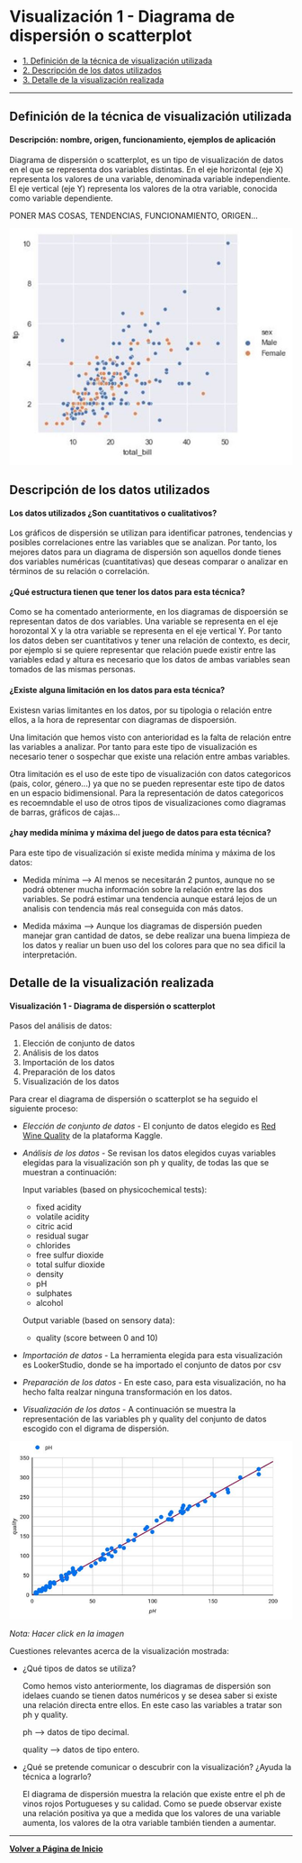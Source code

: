 # Visualización 1 - Diagrama de dispersión o scatterplot


- [1. Definición de la técnica de visualización utilizada](#Definición-de-la-técnica-de-visualizacion)
- [2. Descripción de los datos utilizados](#Descripción-de-los-datos-utilizados)
- [3. Detalle de la visualización realizada](#Detalle-de-la-visualización-realizada)

---

## Definición de la técnica de visualización utilizada
#### Descripción: nombre, origen, funcionamiento, ejemplos de aplicación
Diagrama de dispersión o scatterplot, es un tipo de visualización de datos en el que se representa dos variables distintas. En el eje horizontal (eje X) representa los valores de una variable, denominada variable independiente. El eje vertical (eje Y) representa los valores de la otra variable, conocida como variable dependiente.

PONER MAS COSAS, TENDENCIAS, FUNCIONAMIENTO, ORIGEN...

![Diagrama de dispersión o Scatter plot](../../docs/assets/images/dispersion.JPG)


## Descripción de los datos utilizados
#### Los datos utilizados ¿Son cuantitativos o cualitativos?

Los gráficos de dispersión se utilizan para identificar patrones, tendencias y posibles correlaciones entre las variables que se analizan. Por tanto, los mejores datos para un diagrama de dispersión son aquellos donde tienes dos variables numéricas (cuantitativas) que deseas comparar o analizar en términos de su relación o correlación.

#### ¿Qué estructura tienen que tener los datos para esta técnica?

Como se ha comentado anteriormente, en los diagramas de dispoersión se representan datos de dos variables. Una variable se representa en el eje horozontal X y la otra variable se representa en el eje vertical Y. Por tanto los datos deben ser cuantitativos y tener una relación de contexto, es decir, por ejemplo si se quiere representar que relación puede existir entre las variables edad y altura es necesario que los datos de ambas variables sean tomados de las mismas personas.

#### ¿Existe alguna limitación en los datos para esta técnica? 
Existesn varias limitantes en los datos, por su tipologia o relación entre ellos, a la hora de representar con diagramas de dispoersión. 

Una limitación que hemos visto con anterioridad es la falta de relación entre las variables a analizar. Por tanto para este tipo de visualización es necesario tener o sospechar que existe una relación entre ambas variables.

Otra limitación es el uso de este tipo de visualización con datos categoricos (pais, color, género...) ya que no se pueden representar este tipo de datos en un espacio bidimensional. Para la representación de datos categoricos es recoemndable el uso de otros tipos de visualizaciones como diagramas de barras, gráficos de cajas...

#### ¿hay medida mínima y máxima del juego de datos para esta técnica?

Para este tipo de visualización sí existe medida mínima y máxima de los datos:
- Medida mínima --> Al menos se necesitarán 2 puntos, aunque no se podrá obtener mucha información sobre la relación entre las dos variables. Se podrá estimar una tendencia aunque estará lejos de un analisis con tendencia más real conseguida con más datos.
  
- Medida máxima --> Aunque los diagramas de dispersión pueden manejar gran cantidad de datos, se debe realizar una buena limpieza de los datos y realiar un buen uso del los colores para que no sea dificil la interpretación.

## Detalle de la visualización realizada
#### Visualización 1 - Diagrama de dispersión o scatterplot

Pasos del análisis de datos:

1. Elección de conjunto de datos
2. Análisis de los datos
3. Importación de los datos
4. Preparación de los datos
5. Visualización de los datos

Para crear el diagrama de dispersión o scatterplot se ha seguido el siguiente proceso:

- *Elección de conjunto de datos* - El conjunto de datos elegido es [Red Wine Quality](https://www.kaggle.com/datasets/uciml/red-wine-quality-cortez-et-al-2009) de la plataforma Kaggle.
- *Análisis de los datos* - Se revisan los datos elegidos cuyas variables elegidas para la visualización son ph y quality, de todas las que se muestran a continuación:
  
   Input variables (based on physicochemical tests):
    - fixed acidity
    - volatile acidity
    - citric acid
    - residual sugar
    - chlorides
    - free sulfur dioxide
    - total sulfur dioxide
    - density
    - pH
    - sulphates
    - alcohol
      
  Output variable (based on sensory data):
    - quality (score between 0 and 10)
      
- *Importación de datos* - La herramienta elegida para esta visualización es LookerStudio, donde se ha importado el conjunto de datos por csv
- *Preparación de los datos* - En este caso, para esta visualización, no ha hecho falta realzar ninguna transformación en los datos.
- *Visualización de los datos* - A continuación se muestra la representación de las variables ph y quality del conjunto de datos escogido con el digrama de dispersión.

[![Vista previa del informe](../../docs/assets/images/Visualizacion_dispersion.JPG)](https://lookerstudio.google.com/reporting/1d9fc4ae-ae8b-410b-ac2d-b1471f3023ab)


*Nota: Hacer click en la imagen*


Cuestiones relevantes acerca de la visualización mostrada:
- ¿Qué tipos de datos se utiliza?

  Como hemos visto anteriormente, los diagramas de dispersión son idelaes cuando se tienen datos numéricos y se desea saber si existe una relación directa entre ellos. En este caso las variables a tratar son ph y quality.

  ph --> datos de tipo decimal.

  quality --> datos de tipo entero.
  
- ¿Qué se pretende comunicar o descubrir con la visualización? ¿Ayuda la técnica a lograrlo?

  El diagrama de dispersión muestra la relación que existe entre el ph de vinos rojos Portugueses y su calidad. Como se puede observar existe una relación positiva ya que a medida que los valores de una variable aumenta, los valores de la otra variable también tienden a aumentar.
  
---

**[Volver a Página de Inicio](../index.md)**
